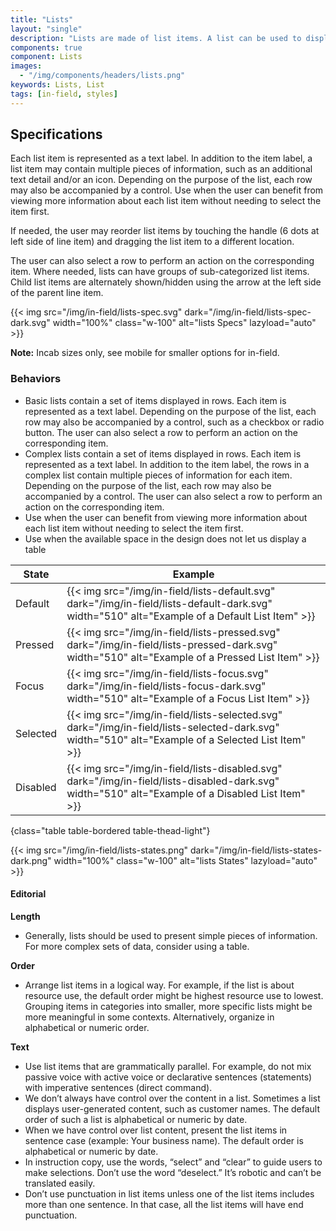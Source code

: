 ```yaml
---
title: "Lists"
layout: "single"
description: "Lists are made of list items. A list can be used to display content related to a single subject."
components: true
component: Lists
images:
  - "/img/components/headers/lists.png"
keywords: Lists, List
tags: [in-field, styles]
---
```


## Specifications

Each list item is represented as a text label. In addition to the item label, a list item may contain multiple pieces of information, such as an additional text detail and/or an icon. Depending on the purpose of the list, each row may also be accompanied by a control. Use when the user can benefit from viewing more information about each list item without needing to select the item first.

If needed, the user may reorder list items by touching the handle (6 dots at left side of line item) and dragging the list item to a different location.

The user can also select a row to perform an action on the corresponding item.
Where needed, lists can have groups of sub-categorized list items. Child list items are alternately shown/hidden using the arrow at the left side of the parent line item.

{{< img src="/img/in-field/lists-spec.svg" dark="/img/in-field/lists-spec-dark.svg" width="100%" class="w-100" alt="lists Specs" lazyload="auto" >}}

**Note:** Incab sizes only, see mobile for smaller options for in-field.

### Behaviors

- Basic lists contain a set of items displayed in rows. Each item is represented as a text label. Depending on the purpose of the list, each row may also be accompanied by a control, such as a checkbox or radio button. The user can also select a row to perform an action on the corresponding item.
- Complex lists contain a set of items displayed in rows. Each item is represented as a text label. In addition to the item label, the rows in a complex list contain multiple pieces of information for each item. Depending on the purpose of the list, each row may also be accompanied by a control. The user can also select a row to perform an action on the corresponding item.
- Use when the user can benefit from viewing more information about each list item without needing to select the item first.
- Use when the available space in the design does not let us display a table

<!-- prettier-ignore-start -->
| State    | Example                                                                                              |
| -------- | ---------------------------------------------------------------------------------------------------- |
| Default  | {{< img src="/img/in-field/lists-default.svg" dark="/img/in-field/lists-default-dark.svg" width="510" alt="Example of a Default List Item" >}}   |
| Pressed  | {{< img src="/img/in-field/lists-pressed.svg" dark="/img/in-field/lists-pressed-dark.svg" width="510" alt="Example of a Pressed List Item" >}}   |
| Focus    | {{< img src="/img/in-field/lists-focus.svg" dark="/img/in-field/lists-focus-dark.svg" width="510" alt="Example of a Focus List Item" >}}       |
| Selected | {{< img src="/img/in-field/lists-selected.svg" dark="/img/in-field/lists-selected-dark.svg" width="510" alt="Example of a Selected List Item" >}} |
| Disabled | {{< img src="/img/in-field/lists-disabled.svg" dark="/img/in-field/lists-disabled-dark.svg" width="510" alt="Example of a Disabled List Item" >}} |
{class="table table-bordered table-thead-light"}
<!-- prettier-ignore-end -->

{{< img src="/img/in-field/lists-states.png" dark="/img/in-field/lists-states-dark.png" width="100%" class="w-100" alt="lists States" lazyload="auto" >}}

#### Editorial

**Length**

- Generally, lists should be used to present simple pieces of information. For more complex sets of data, consider using a table.

**Order**

- Arrange list items in a logical way. For example, if the list is about resource use, the default order might be highest resource use to lowest. Grouping items in categories into smaller, more specific lists might be more meaningful in some contexts. Alternatively, organize in alphabetical or numeric order.

**Text**

- Use list items that are grammatically parallel. For example, do not mix passive voice with active voice or declarative sentences (statements) with imperative sentences (direct command).
- We don’t always have control over the content in a list. Sometimes a list displays user-generated content, such as customer names. The default order of such a list is alphabetical or numeric by date.
- When we have control over list content, present the list items in sentence case (example: Your business name). The default order is alphabetical or numeric by date.
- In instruction copy, use the words, “select” and “clear” to guide users to make selections. Don’t use the word “deselect.” It’s robotic and can’t be translated easily.
- Don’t use punctuation in list items unless one of the list items includes more than one sentence. In that case, all the list items will have end punctuation.

